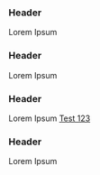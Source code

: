 ### Header

Lorem Ipsum

### Header

<div class="text-sm">
Lorem Ipsum
</div>

### Header

Lorem Ipsum
<a href="/">Test 123</a>

### Header

<p class="text-sm">
Lorem Ipsum
</p>